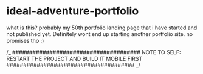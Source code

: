 # ideal-adventure-portfolio

what is this? probably my 50th portfolio landing page that i have started and not published yet. Definitely wont end up starting another portfolio site. no promises tho :)

/_ ######################################
NOTE TO SELF:
RESTART THE PROJECT AND BUILD IT MOBILE FIRST
###################################### _/

